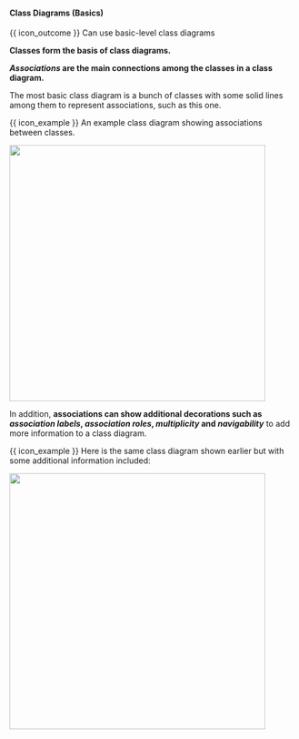 <div id="title">

#### Class Diagrams (Basics)

</div>

<span id="prereqs"><panel src="../../../oop/classes/what/unit-inElsewhere-asFlat.md" boilerplate header="{{ icon_prereq }} %%Design → OOP → Classes → Basic%%" /></span>

<span id="outcomes">{{ icon_outcome }} Can use basic-level class diagrams</span>

<div id="body">

<panel type="seamless" src="../../../uml/classDiagrams/introduction/what/unit-inElsewhere-asFlat.md#main" boilerplate header="{{ icon_prereq }} UML {{ icon_embedding }} Class Diagrams → Introduction → What" alt="{{ icon_prereq }} UML/ClassDiagrams" />

**Classes form the basis of class diagrams.**

<panel type="seamless" src="../../../uml/classDiagrams/classes/what/unit-inElsewhere-asFlat.md#main" boilerplate header="{{ icon_prereq }} UML {{ icon_embedding }} Class Diagrams → Classes → What" alt="{{ icon_prereq }} Classes" />
<panel type="seamless" src="../../../uml/classDiagrams/classLevelMembers/what/unit-inElsewhere-asFlat.md#main" boilerplate header="{{ icon_prereq }} UML {{ icon_embedding }} Class Diagrams → Class-Level Members → What" alt="{{ icon_prereq }} Class-Level Members" />

**_Associations_ are the main connections among the classes in a class diagram.**

<panel type="seamless" src="../../../oop/associations/what/unit-inElsewhere-asFlat.md#main" boilerplate header="{{ icon_prereq }} OOP {{ icon_embedding }} Associations → What" alt="{{ icon_prereq }} OOP/Associations"/>
<panel type="seamless" src="../../../uml/classDiagrams/associations/what/unit-inElsewhere-asFlat.md#main" boilerplate header="{{ icon_prereq }} UML {{ icon_embedding }} Class Diagrams → Associations → What" alt="{{ icon_prereq }} UML/Associations"/>

The most basic class diagram is a bunch of classes with some solid lines among them to represent associations, such as this one.

<tip-box>

{{ icon_example }} An example class diagram showing associations between classes.
<p/><img src="{{baseUrl}}/modeling/modelingStructures/classDiagramsBasic/images/ageListCalculatorPersonMinimal.png" width="450" />
<p/>

</tip-box>

In addition, **associations can show additional decorations such as _association labels_, _association roles_, _multiplicity_ and _navigability_** to add more information to a class diagram.

<panel type="seamless" src="../../../../book/uml/classDiagrams/associations/labels/unit-inElsewhere-asFlat.md#main" boilerplate header="{{ icon_prereq }} UML {{ icon_embedding }} Class Diagrams → Associations → Labels" alt="{{ icon_prereq }} Labels" />
<panel type="seamless" src="../../../../book/uml/classDiagrams/associations/roles/unit-inElsewhere-asFlat.md#main" boilerplate header="{{ icon_prereq }} UML {{ icon_embedding }} Class Diagrams → Associations → Roles" alt="{{ icon_prereq }} Roles" />
<panel type="seamless" src="../../../oop/associations/multiplicity/unit-inElsewhere-asFlat.md#main" boilerplate header="{{ icon_prereq }} OOP {{ icon_embedding }} Associations → Multiplicity" alt="{{ icon_prereq }} OOP/Multiplicity"/>
<panel type="seamless" src="../../../../book/uml/classDiagrams/associations/multiplicity/unit-inElsewhere-asFlat.md#main" boilerplate header="{{ icon_prereq }} UML {{ icon_embedding }} Class Diagrams → Associations → Multiplicity" alt="{{ icon_prereq }} UML/Multiplicity" />
<panel type="seamless" src="../../../oop/associations/navigability/unit-inElsewhere-asFlat.md#main" boilerplate header="{{ icon_prereq }} OOP {{ icon_embedding }} Associations → Navigability" alt="{{ icon_prereq }} OOP/Navigability"/>
<panel type="seamless" src="../../../../book/uml/classDiagrams/associations/navigability/unit-inElsewhere-asFlat.md#main" boilerplate header="{{ icon_prereq }} UML {{ icon_embedding }} Class Diagrams → Associations → Navigability" alt="{{ icon_prereq }} UML/Navigability" />

<tip-box> 

{{ icon_example }} Here is the same class diagram shown earlier but with some additional information included: 
<p/><img src="{{baseUrl}}/modeling/modelingStructures/classDiagramsBasic/images/ageListCalculatorPerson.png" width="450" />
<p/>

</tip-box>


</div>

<div id="extras">
  <include src="exercises.md"/>
</div>